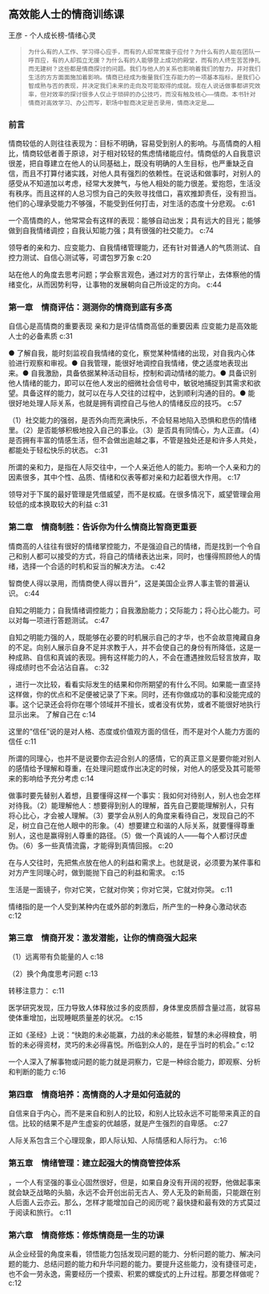 ## 高效能人士的情商训练课

王彦  -  个人成长榜-情绪心灵

>     为什么有的人工作、学习得心应手，而有的人却常常疲于应付？为什么有的人能在团队一呼百应，有的人却孤立无援？为什么有的人能够登上成功的殿堂，而有的人终生苦苦挣扎而无建树？这些都是情商探讨的问题。我们与他人的关系也影响着我们的智力，并对我们生活的方方面面施加着影响。情商已经成为衡量我们生存能力的一项基本指标，是我们心智成熟与否的表现，并决定我们未来的走向及可能取得的成就。现在人说话做事都讲究效率，但对效率的探讨很多人仅止于琐碎的办公技巧，而没有触及核心——情商。本书针对情商对高效学习、办公而写，职场中智商决定是否录用，情商决定是……


### 前言

情商较低的人则往往表现为：目标不明确，容易受到别人的影响。与高情商的人相比，情商较低者善于原谅，对于相对较轻的焦虑情绪能应付。情商低的人自我意识很差，把自尊建立在他人的认同基础上，既没有明确的人生目标，也严重缺乏自信，而且不打算付诸实践，对他人具有强烈的依赖性。在说话和做事时，对别人的感受从不知道加以考虑，经常大发脾气，与他人相处的能力很差。爱抱怨，生活没有秩序。而且这样的人总习惯为自己的失败寻找借口，喜欢推卸责任，没有担当。他们的心理承受能力不够强，不能受到任何打击，对生活的态度十分悲观。 c:61

一个高情商的人，他常常会有这样的表现：能够自动出发；具有远大的目光；能够做到自我情绪调控；自我认知能力强；具有很强的社交能力。 c:74

领导者的亲和力、应变能力、自我情绪管理能力，还有针对普通人的气质测试、自控力测试、自信心测试等，可谓包罗万象 c:20

站在他人的角度去思考问题；学会察言观色，通过对方的言行举止，去体察他的情绪变化，从而因势利导，让事物的发展朝向自己所设定的方向。 c:44

### 第一章　情商评估：测测你的情商到底有多高

自信心是高情商的重要表现
亲和力是评估情商高低的重要因素
应变能力是高效能人士的必备素质 c:31

● 了解自我，能时刻监视自我情绪的变化，察觉某种情绪的出现，对自我内心体验进行观察和审视。● 自我管理，能很好地调控自我情绪，使之适度地表现出来。● 自我激励，具备依据某种活动目标，控制和调动情绪的能力。● 具备识别他人情绪的能力，即可以在他人发出的细微社会信号中，敏锐地捕捉到其需求和欲望。具备这样的能力，就可以在与人交往的过程中，达到顺利沟通的目的。● 能很好地处理人际关系，也就是拥有调控自己与他人的情绪反应的技巧。 c:57

（1）社交能力的强弱，是否外向而充满快乐，不会轻易地陷入恐惧和悲伤的情绪里。（2）是否能够积极地投入自己的事业。（3）是否具有同情心，为人正直。（4）是否拥有丰富的情感生活，但不会做出逾越之事，不管是独处还是和许多人共处，都能处于轻松快乐的状态。 c:31

所谓的亲和力，是指在人际交往中，一个人亲近他人的能力。影响一个人亲和力的因素很多，其中个性、品质、情绪和仪表等都对亲和力起着很大作用。 c:17

领导对于下属的最好管理是凭借威望，而不是权威。在很多情况下，威望管理会用较低的成本换取较大的利益 c:31

### 第二章　情商制胜：告诉你为什么情商比智商更重要

情商高的人往往有很好的情绪掌控能力，不是强迫自己的情绪，而是找到一个令自己和别人都可以接受的方式，将自己的情绪表达出来，同时，也懂得照顾他人的情绪，选择一个合适的时机和妥当的解决方法。 c:42

智商使人得以录用，而情商使人得以晋升”，这是美国企业界人事主管的普遍认识。 c:44

自知之明能力；自我情绪调控能力；自我激励能力；交际能力；将心比心能力。可以对每一项进行答题测试。 c:47

自知之明能力强的人，既能够在必要的时机展示自己的才华，也不会故意掩藏自身的不足。向别人展示自身不足并求教于人，并不会使自己的身份有所降低，这是一种成熟、自信和真诚的表现。拥有这样能力的人，不会在遭遇挫败后轻言放弃，取得成绩时也不会沾沾自喜。 c:32

，进行一次比较，看看实际发生的结果和你所期望的有什么不同。如果能一直坚持这样做，你的优点和不足便被记录了下来。同时，还有你做成功的事和没能完成的事。这个记录还会将你在哪个领域并不擅长，或者没有优势，或者不能很好地执行显示出来。
了解自己在 c:14

这里的“信任”说的是对人格、态度或价值观方面的信任，而不是对个人能力方面的信任 c:11

所谓的同理心，也并不是说要你去迎合别人的感情，它的真正意义是要你能对别人的感情给予理解和尊重，在处理问题或作出决定的时候，对他人的感受及其可能带来的影响给予充分考虑 c:14

做事时要先替别人着想，且要懂得这样一个事实：我如何对待别人，别人也会怎样对待我。（2）能理解他人：想要得到别人的理解，首先自己要能理解别人，只有将心比心，才会被人理解。（3）要学会从别人的角度来看待自己，发现自己的不足，树立自己在他人眼中的形象。（4）想要建立和谐的人际关系，就要懂得尊重别人，这也是赢得别人尊重的路径。（5）做一个真诚的人——每个人都讨厌虚伪。（6）多一些真情流露，才能得到真情回报。 c:20

在与人交往时，先把焦点放在他人的利益和需求上。也就是说，必须要为某件事和对方产生同理心时，做到能抛下自己的利益和需求。 c:15

生活是一面镜子，你对它笑，它就对你笑；你对它哭，它就对你哭。 c:11

情绪指的是一个人受到某种内在或外部的刺激后，所产生的一种身心激动状态 c:12

### 第三章　情商开发：激发潜能，让你的情商强大起来

（1）远离带有负能量的人 c:18

（2）换个角度思考问题 c:13

转移注意力： c:11

医学研究发现，压力导致人体释放过多的皮质醇，身体里皮质醇含量过高，就容易使体重增加，出现睡眠质量差的状况。 c:15

正如《圣经》上说：“快跑的未必能赢，力战的未必能胜，智慧的未必得粮食，明哲的未必得资材，灵巧的未必得喜悦。所临到众人的，是在乎当时的机会。” c:12

一个人深入了解事物或问题的能力就是洞察力，它是一种综合能力，即观察、分析和判断的能力 c:16

### 第四章　情商培养：高情商的人才是如何造就的

自信来自于内心，而不是来自和别人的比较，和别人比较永远不可能带来真正的自信。比较的结果不是产生虚妄的优越感，就是产生强烈的自卑感。 c:27

人际关系包含三个心理现象，即人际认知、人际情感和人际行为。 c:16

### 第五章　情绪管理：建立起强大的情商管控体系

，一个人有坚强的事业心固然很好，但是，如果自身没有开阔的视野，他做起事来就会缺乏战略的头脑，永远不会开创出前无古人、旁人无及的新局面，只能跟在别人后面人云亦云。那么，怎样才能增加自己的阅历呢？最快捷和最有效的方式莫过于阅读和旅行。 c:11

### 第六章　情商修炼：修炼情商是一生的功课

从企业经营的角度来看，领悟能力包括发现问题的能力、分析问题的能力、解决问题的能力、总结问题的能力和升华问题的能力。要提升这些能力，没有捷径可走，也不会一劳永逸，需要经历一个摸索、积累的螺旋式的上升过程。那要怎样做呢？ c:12